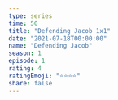 ```yaml
---
type: series
time: 50
title: "Defending Jacob 1x1"
date: "2021-07-18T00:00:00"
name: "Defending Jacob"
season: 1
episode: 1
rating: 4
ratingEmoji: "⭐️⭐️⭐️⭐️"
share: false
---
```

